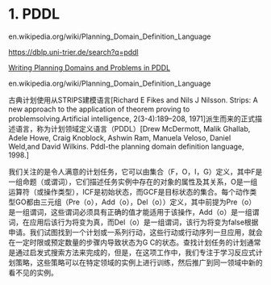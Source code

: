 

# 1. PDDL

en.wikipedia.org/wiki/Planning_Domain_Definition_Language







https://dblp.uni-trier.de/search?q=pddl


[Writing Planning Domains and Problems in PDDL](http://users.cecs.anu.edu.au/~patrik/pddlman/writing.html)



en.wikipedia.org/wiki/Planning_Domain_Definition_Language

古典计划使用从STRIPS建模语言[Richard E Fikes and Nils J Nilsson.  Strips: A new approach to the application of theorem proving to problemsolving.Artificial intelligence, 2(3-4):189–208, 1971]派生而来的正式描述语言，称为计划领域定义语言（PDDL）[Drew McDermott, Malik Ghallab, Adele Howe, Craig Knoblock, Ashwin Ram, Manuela Veloso, Daniel Weld,and David Wilkins. Pddl-the planning domain definition language, 1998.]


我们关注的是令人满意的计划任务，它可以由集合（F，O，I，G）定义，其中F是一组命题（或谓词），它们描述任务实例中存在的对象的属性及其关系，O是一组运算符（或操作类型），ICF是初始状态，而GCF是目标状态的集合。每个动作类型GO都由三元组（Pre（o），Add（o），Del（o））定义，其中前提为Pre（o）是一组谓词，这些谓词必须具有正确的值才能适用于该操作，Add（o）是一组谓词，在应用后该行为将变为真，而Del（o）是一组谓词，该行为将变为false根据申请。我们试图找到一个计划或一系列行动，这些行动或行动序列一旦应用，就会在一定时限或预定数量的步骤内导致状态为G C的状态。查找计划任务的计划通常是通过启发式搜索方法来完成的，但是，在这项工作中，我们专注于学习反应式计划策略，这些策略可以在特定领域的实例上进行训练，然后推广到同一领域中新的看不见的实例。























